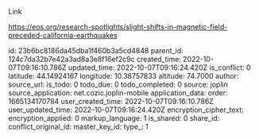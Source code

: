 Link

https://eos.org/research-spotlights/slight-shifts-in-magnetic-field-preceded-california-earthquakes


id: 23b6bc8186da45dba1f460b3a5cd4848
parent_id: 124c7da32b7e42a3ad8a3e8f16ef2c9c
created_time: 2022-10-07T09:16:10.786Z
updated_time: 2022-10-07T09:16:24.420Z
is_conflict: 0
latitude: 44.14924167
longitude: 10.38757833
altitude: 74.7000
author: 
source_url: 
is_todo: 0
todo_due: 0
todo_completed: 0
source: joplin
source_application: net.cozic.joplin-mobile
application_data: 
order: 1665134170784
user_created_time: 2022-10-07T09:16:10.786Z
user_updated_time: 2022-10-07T09:16:24.420Z
encryption_cipher_text: 
encryption_applied: 0
markup_language: 1
is_shared: 0
share_id: 
conflict_original_id: 
master_key_id: 
type_: 1
